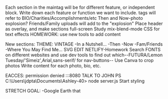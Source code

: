 Each section in the maintag will be for different feature, or independent block.
Write down each feature or function we want to include.
<a> tags will refer to BIO/Charities/Accomplishments/etc
Then and Now-photo explosion?
Friends/Family uploads will add to the "explosion"
Place header as overlay, and make sections full-screen
Study mix-blend-mode CSS for text effects
HOMEWORK: use new tools to add content

New sections: THEME: VINTAGE
-In a Nutshell...
-Then
-Now
-Fam/Friends
-Where You May Find Me...
SVG EDIT NETLIFY-Homework
Search FONTS on different websites and use dev tools to find out which--FUTURA/Lemon Tuesday/'Simeiz',Arial,sans-serif/
for nav-buttons--
Use Canva to crop photos
Write content for each photo, bio, etc.

EACCES: permission denied :::8080
TALK TO JOHN
PS C:\Users\jdpta\Documents\Ashley-40> node server.js
Start styling

STRETCH GOAL:
-Google Earth that 